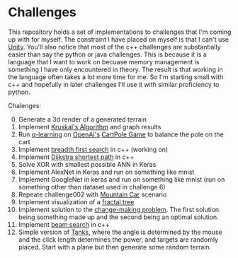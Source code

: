 # Challenges 

This repository holds a set of implementations to challenges that I'm coming up with for myself. The constraint I have placed on myself is that I can't use [Unity](https://unity3d.com/). You'll also notice that most of the c++ challenges are substantially easier than say the python or java challenges. This is because it is a language that I want to work on becuase memory management is something I have only encountered in theory. The result is that working in the language often takes a lot more time for me. So I'm starting small with c++ and hopefully in later challenges I'll use it with similar proficiency to python.

Chalenges:

0. Generate a 3d render of a generated terrain 
1. Implement [Kruskal's Algorithm](https://en.wikipedia.org/wiki/Kruskal%27s_algorithm) and graph results
2. Run [q-learning](https://en.wikipedia.org/wiki/Q-learning) on [OpenAI's](https://openai.com/) [CartPole Game](https://gym.openai.com/envs/CartPole-v0/) to balance the pole on the cart 
3. Implement [breadth first search](https://en.wikipedia.org/wiki/Breadth-first_search) in c++ (working on)
4. Implement [Dijkstra shortest path](https://en.wikipedia.org/wiki/Dijkstra%27s_algorithm) in c++ 
5. Solve XOR with smallest possible ANN in Keras
6. Implement AlexNet in Keras and run on something like mnist
7. Implement GoogleNet in keras and run on something like mnist (run on something other than dataset used in challenge 6)
8. Repeate challenge002 with [Mountain Car](https://gym.openai.com/envs/MountainCar-v0/) scenario
9. Implement visualization of a [fractal tree](https://en.wikipedia.org/wiki/Fractal_tree_index)
10. Implement solution to the [change-making problem](https://en.wikipedia.org/wiki/Change-making_problem). The first solution being something made up and the second being an optimal solution.
11. Implement [beam search](https://en.wikipedia.org/wiki/Beam_search) in c++
12. Simple version of [Tanks](https://static.giantbomb.com/uploads/original/0/81/268997-pockettanks.jpg), where the angle is determined by the mouse and the click length determines the power, and targets are randomly placed. Start with a plane but then generate some random terrain.
